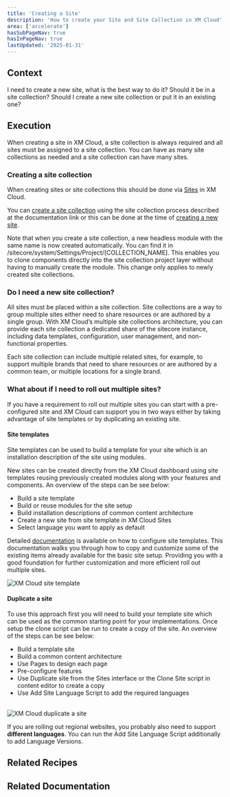 ```yaml
---
title: 'Creating a Site'
description: 'How to create your Site and Site Collection in XM Cloud'
area: ['accelerate']
hasSubPageNav: true
hasInPageNav: true
lastUpdated: '2025-01-31'
---
```


## Context

I need to create a new site, what is the best way to do it? Should it be in a site collection? Should I create a new site collection or put it in an existing one?

## Execution

When creating a site in XM Cloud, a site collection is always required and all sites must be assigned to a site collection. You can have as many site collections as needed and a site collection can have many sites.

### Creating a site collection

When creating sites or site collections this should be done via [Sites](https://doc.sitecore.com/xmc/en/users/xm-cloud/sites.html) in XM Cloud.

You can [create a site collection](https://doc.sitecore.com/xmc/en/users/xm-cloud/create-a-site-collection.html) using the site collection process described at the documentation link or this can be done at the time of [creating a new site](https://doc.sitecore.com/xmc/en/users/xm-cloud/create-a-site.html).

Note that when you create a site collection, a new headless module with the same name is now created automatically. You can find it in /sitecore/system/Settings/Project/[COLLECTION_NAME]. This enables you to clone components directly into the site collection project layer without having to manually create the module. This change only applies to newly created site collections.  

### Do I need a new site collection?

All sites must be placed within a site collection. Site collections are a way to group multiple sites either need to share resources or are authored by a single group. With XM Cloud’s multiple site collections architecture, you can provide each site collection a dedicated share of the sitecore instance, including data templates, configuration, user management, and non-functional properties.

Each site collection can include multiple related sites, for example, to support multiple brands that need to share resources or are authored by a common team, or multiple locations for a single brand.

### What about if I need to roll out multiple sites?

If you have a requirement to roll out multiple sites you can start with a pre-configured site and XM Cloud can support you in two ways either by taking advantage of site templates or by duplicating an existing site.

#### Site templates

Site templates can be used to build a template for your site which is an installation description of the site using modules.

New sites can be created directly from the XM Cloud dashboard using site templates reusing previously created modules along with your features and components. An overview of the steps can be see below:

- Build a site template
- Build or reuse modules for the site setup
- Build installation descriptions of common content architecture
- Create a new site from site template in XM Cloud Sites
- Select language you want to apply as default

Detailed [documentation](https://doc.sitecore.com/xmc/en/developers/xm-cloud/create-a-site-template-for-the-xm-cloud-dashboard.html) is available on how to configure site templates. This documentation walks you through how to copy and customize some of the existing items already available for the basic site setup. Providing you with a good foundation for further customization and more efficient roll out multiple sites.

<img src="/images/learn/accelerate/xm-cloud/site-templates-1.png" alt="XM Cloud site template" />

#### Duplicate a site

To use this approach first you will need to build your template site which can be used as the common starting point for your implementations. Once setup the clone script can be run to create a copy of the site. An overview of the steps can be see below:

- Build a template site
- Build a common content architecture
- Use Pages to design each page
- Pre-configure features
- Use Duplicate site from the Sites interface or the Clone Site script in content editor to create a copy
- Use Add Site Language Script to add the required languages
<br/>

<img src="/images/learn/accelerate/xm-cloud/create-a-site-1.png" alt="XM Cloud duplicate a site"/>

<br/>

If you are rolling out regional websites, you probably also need to support **different languages**. You can run the Add Site Language Script additionally to add Language Versions.

## Related Recipes

<Row columns={2}>
  <Link title="Branching Strategy" link="/learn/accelerate/xm-cloud/pre-development/developer-experience/branching-strategy" />
  <Link title="DevOps| Sitecore Accelerate" link="/learn/accelerate/xm-cloud/pre-development/sprint-zero/devops" />
  <Link title="Setting Up Serialization" link="/learn/accelerate/xm-cloud/pre-development/sprint-zero/setup-content-serialization" />
  <Link title="Site management" link="/learn/accelerate/xm-cloud/pre-development/project-architecture/site-management" />
</Row>

## Related Documentation

<Row columns={2}>
  <Link title="Getting started with XM Cloud" link="https://doc.sitecore.com/xmc/en/developers/xm-cloud/getting-started-with-xm-cloud.html" />
  <Link title="XM Cloud Foundation Head Repository | Github" link="https://github.com/sitecorelabs/xmcloud-foundation-head" />
  <Link title="XM Cloud Tutorials - Rename app #4" link="https://www.youtube.com/watch?v=uNkQQSC6n8o" />
  <Link title="Sites" link="https://doc.sitecore.com/xmc/en/users/xm-cloud/sites.html" />
  <Link title="Create a site collection" link="https://doc.sitecore.com/xmc/en/users/xm-cloud/create-a-site-collection.html " />
  <Link title="Create a site" link="https://doc.sitecore.com/xmc/en/users/xm-cloud/create-a-site.html" />
</Row>
